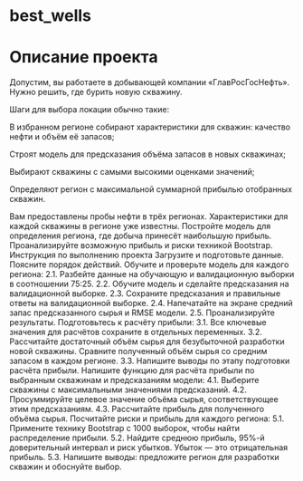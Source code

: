 # best_wells
# Описание проекта

Допустим, вы работаете в добывающей компании «ГлавРосГосНефть». Нужно решить, где бурить новую скважину. 

Шаги для выбора локации обычно такие:

В избранном регионе собирают характеристики для скважин: качество нефти и объём её запасов;

Строят модель для предсказания объёма запасов в новых скважинах;

Выбирают скважины с самыми высокими оценками значений;

Определяют регион с максимальной суммарной прибылью отобранных скважин.

Вам предоставлены пробы нефти в трёх регионах. Характеристики для каждой скважины в регионе уже известны. Постройте модель для определения региона, где добыча принесёт наибольшую прибыль. Проанализируйте возможную прибыль и риски техникой Bootstrap.
Инструкция по выполнению проекта
Загрузите и подготовьте данные. Поясните порядок действий.
Обучите и проверьте модель для каждого региона:
 2.1. Разбейте данные на обучающую и валидационную выборки в соотношении 75:25.
 2.2. Обучите модель и сделайте предсказания на валидационной выборке.
 2.3. Сохраните предсказания и правильные ответы на валидационной выборке.
 2.4. Напечатайте на экране средний запас предсказанного сырья и RMSE модели.
 2.5. Проанализируйте результаты.
Подготовьтесь к расчёту прибыли:
 3.1. Все ключевые значения для расчётов сохраните в отдельных переменных.
 3.2. Рассчитайте достаточный объём сырья для безубыточной разработки новой скважины. Сравните полученный объём сырья со средним запасом в каждом регионе. 
 3.3. Напишите выводы по этапу подготовки расчёта прибыли.
Напишите функцию для расчёта прибыли по выбранным скважинам и предсказаниям модели:
 4.1. Выберите скважины с максимальными значениями предсказаний. 
 4.2. Просуммируйте целевое значение объёма сырья, соответствующее этим предсказаниям.
 4.3. Рассчитайте прибыль для полученного объёма сырья.
Посчитайте риски и прибыль для каждого региона:
 5.1. Примените технику Bootstrap с 1000 выборок, чтобы найти распределение прибыли.
 5.2. Найдите среднюю прибыль, 95%-й доверительный интервал и риск убытков. Убыток — это отрицательная прибыль.
 5.3. Напишите выводы: предложите регион для разработки скважин и обоснуйте выбор.
